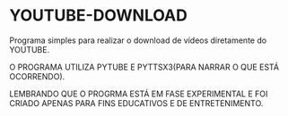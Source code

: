 # YOUTUBE-DOWNLOAD



Programa simples para realizar o download de vídeos diretamente do YOUTUBE.

O PROGRAMA UTILIZA PYTUBE E PYTTSX3(PARA NARRAR O QUE ESTÁ OCORRENDO).

LEMBRANDO QUE O PROGRMA ESTÁ EM FASE EXPERIMENTAL E FOI CRIADO APENAS PARA FINS EDUCATIVOS E DE ENTRETENIMENTO.
